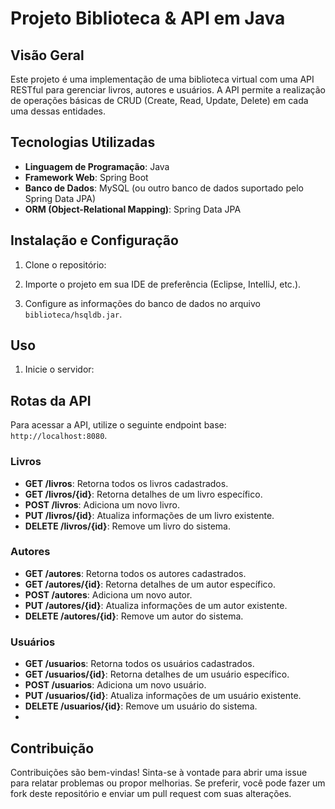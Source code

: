 # Projeto Biblioteca & API em Java

## Visão Geral
Este projeto é uma implementação de uma biblioteca virtual com uma API RESTful para gerenciar livros, autores e usuários. A API permite a realização de operações básicas de CRUD (Create, Read, Update, Delete) em cada uma dessas entidades.

## Tecnologias Utilizadas
- **Linguagem de Programação**: Java
- **Framework Web**: Spring Boot
- **Banco de Dados**: MySQL (ou outro banco de dados suportado pelo Spring Data JPA)
- **ORM (Object-Relational Mapping)**: Spring Data JPA

## Instalação e Configuração
1. Clone o repositório:

2. Importe o projeto em sua IDE de preferência (Eclipse, IntelliJ, etc.).

3. Configure as informações do banco de dados no arquivo `biblioteca/hsqldb.jar`.

## Uso
1. Inicie o servidor:


## Rotas da API
Para acessar a API, utilize o seguinte endpoint base: `http://localhost:8080`.

### Livros
- **GET /livros**: Retorna todos os livros cadastrados.
- **GET /livros/{id}**: Retorna detalhes de um livro específico.
- **POST /livros**: Adiciona um novo livro.
- **PUT /livros/{id}**: Atualiza informações de um livro existente.
- **DELETE /livros/{id}**: Remove um livro do sistema.

### Autores
- **GET /autores**: Retorna todos os autores cadastrados.
- **GET /autores/{id}**: Retorna detalhes de um autor específico.
- **POST /autores**: Adiciona um novo autor.
- **PUT /autores/{id}**: Atualiza informações de um autor existente.
- **DELETE /autores/{id}**: Remove um autor do sistema.

### Usuários
- **GET /usuarios**: Retorna todos os usuários cadastrados.
- **GET /usuarios/{id}**: Retorna detalhes de um usuário específico.
- **POST /usuarios**: Adiciona um novo usuário.
- **PUT /usuarios/{id}**: Atualiza informações de um usuário existente.
- **DELETE /usuarios/{id}**: Remove um usuário do sistema.
- 
## Contribuição
Contribuições são bem-vindas! Sinta-se à vontade para abrir uma issue para relatar problemas ou propor melhorias. Se preferir, você pode fazer um fork deste repositório e enviar um pull request com suas alterações.
